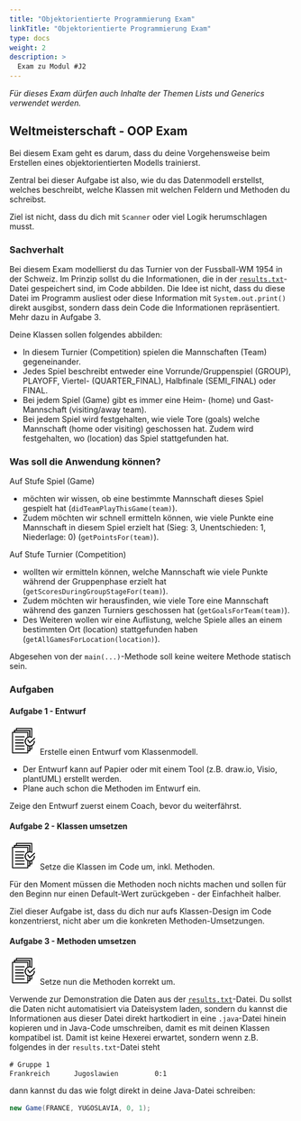 ```yaml
---
title: "Objektorientierte Programmierung Exam"
linkTitle: "Objektorientierte Programmierung Exam"
type: docs
weight: 2
description: >
  Exam zu Modul #J2
---
```

*Für dieses Exam dürfen auch Inhalte der Themen Lists und Generics verwendet werden.*


## Weltmeisterschaft - OOP Exam

Bei diesem Exam geht es darum, dass du deine Vorgehensweise beim Erstellen eines objektorientierten Modells trainierst.

Zentral bei dieser Aufgabe ist also, wie du das Datenmodell erstellst, welches beschreibt, welche Klassen mit welchen Feldern und Methoden du schreibst.

Ziel ist nicht, dass du dich mit `Scanner` oder viel Logik herumschlagen musst.

### Sachverhalt

Bei diesem Exam modellierst du das Turnier von der Fussball-WM 1954 in der Schweiz. Im Prinzip sollst du die Informationen, die in der <a href="../results.txt" download>`results.txt`</a>-Datei gespeichert sind, im Code abbilden.
Die Idee ist nicht, dass du diese Datei im Programm ausliest oder diese Information mit `System.out.print()` direkt ausgibst, sondern dass dein Code die Informationen repräsentiert. Mehr dazu in Aufgabe 3.

Deine Klassen sollen folgendes abbilden:

* In diesem Turnier (Competition) spielen die Mannschaften (Team) gegeneinander. 
* Jedes Spiel beschreibt entweder eine Vorrunde/Gruppenspiel (GROUP), PLAYOFF, Viertel- (QUARTER_FINAL), Halbfinale (SEMI_FINAL) oder FINAL.
* Bei jedem Spiel (Game) gibt es immer eine Heim- (home) und Gast-Mannschaft (visiting/away team).
* Bei jedem Spiel wird festgehalten, wie viele Tore (goals) welche Mannschaft (home oder visiting) geschossen hat. Zudem wird festgehalten, wo (location) das Spiel stattgefunden hat.


### Was soll die Anwendung können?

Auf Stufe Spiel (Game)
* möchten wir wissen, ob eine bestimmte Mannschaft dieses Spiel gespielt hat (`didTeamPlayThisGame(team)`).
* Zudem möchten wir schnell ermitteln können, wie viele Punkte eine Mannschaft in diesem Spiel erzielt hat (Sieg: 3, Unentschieden: 1, Niederlage: 0) (`getPointsFor(team)`).

Auf Stufe Turnier (Competition)
* wollten wir ermitteln können, welche Mannschaft wie viele Punkte während der Gruppenphase erzielt hat (`getScoresDuringGroupStageFor(team)`).
* Zudem möchten wir herausfinden, wie viele Tore eine Mannschaft während des ganzen Turniers geschossen hat (`getGoalsForTeam(team)`).
* Des Weiteren wollen wir eine Auflistung, welche Spiele alles an einem bestimmten Ort (location) stattgefunden haben (`getAllGamesForLocation(location)`).

Abgesehen von der `main(...)`-Methode soll keine weitere Methode statisch sein.


### Aufgaben

#### Aufgabe 1 - Entwurf
![task1](/images/task.png) Erstelle einen Entwurf vom Klassenmodell.
* Der Entwurf kann auf Papier oder mit einem Tool (z.B. draw.io, Visio, plantUML) erstellt werden.
* Plane auch schon die Methoden im Entwurf ein.

Zeige den Entwurf zuerst einem Coach, bevor du weiterfährst.


#### Aufgabe 2 - Klassen umsetzen
![task1](/images/task.png) Setze die Klassen im Code um, inkl. Methoden.

Für den Moment müssen die Methoden noch nichts machen und sollen für den Beginn nur einen Default-Wert zurückgeben - der Einfachheit halber.

Ziel dieser Aufgabe ist, dass du dich nur aufs Klassen-Design im Code konzentrierst, nicht aber um die konkreten Methoden-Umsetzungen.

#### Aufgabe 3 - Methoden umsetzen
![task1](/images/task.png) Setze nun die Methoden korrekt um.

Verwende zur Demonstration die Daten aus der <a href="../results.txt" download>`results.txt`</a>-Datei. Du sollst die Daten nicht automatisiert via Dateisystem laden, sondern du kannst die Informationen aus dieser Datei direkt hartkodiert in eine `.java`-Datei hinein kopieren und in Java-Code umschreiben, damit es mit deinen Klassen kompatibel ist. Damit ist keine Hexerei erwartet, sondern wenn z.B. folgendes in der `results.txt`-Datei steht

```
# Gruppe 1				
Frankreich	    Jugoslawien	        0:1 
```

dann kannst du das wie folgt direkt in deine Java-Datei schreiben:

```java
new Game(FRANCE, YUGOSLAVIA, 0, 1);
```
